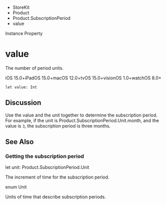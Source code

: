 

- StoreKit
- Product
- Product.SubscriptionPeriod
-  value 

Instance Property

# value

The number of period units.

iOS 15.0+iPadOS 15.0+macOS 12.0+tvOS 15.0+visionOS 1.0+watchOS 8.0+

``` source
let value: Int
```

## Discussion

Use the value and the unit together to determine the subscription period. For example, if the unit is Product.SubscriptionPeriod.Unit.month, and the value is `3`, the subscription period is three months.

## See Also

### Getting the subscription period

let unit: Product.SubscriptionPeriod.Unit

The increment of time for the subscription period.

enum Unit

Units of time that describe subscription periods.

